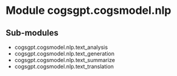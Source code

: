 Module cogsgpt.cogsmodel.nlp
============================

Sub-modules
-----------
* cogsgpt.cogsmodel.nlp.text_analysis
* cogsgpt.cogsmodel.nlp.text_generation
* cogsgpt.cogsmodel.nlp.text_summarize
* cogsgpt.cogsmodel.nlp.text_translation